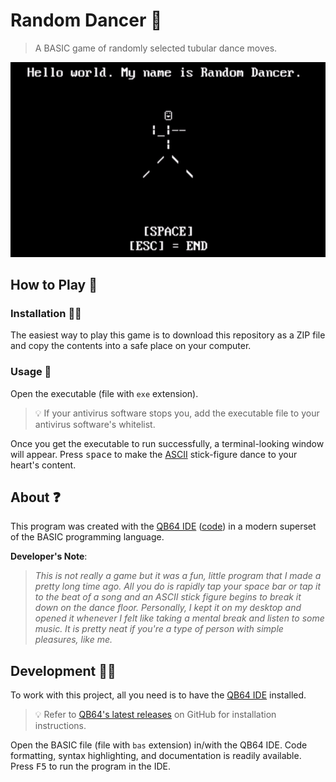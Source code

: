 # Random Dancer 🕺

> A BASIC game of randomly selected tubular dance moves.

![`Random_Dancer.exe` Demo](Random_Dancer.gif)

## How to Play 💾

### Installation 👨‍💻

The easiest way to play this game is to download this repository as a ZIP file and copy the contents into a safe place on your computer.

### Usage 🎷

Open the executable (file with `exe` extension).

> 💡 If your antivirus software stops you, add the executable file to your antivirus software's whitelist.

Once you get the executable to run successfully, a terminal-looking window will appear.
Press <kbd>space</kbd> to make the [ASCII][ascii_info] stick-figure dance to your heart's content.

## About ❓

This program was created with the [QB64 IDE][qb64_home] ([code][qb64_gh]) in a modern superset of the BASIC programming language.

**Developer's Note**:

> *This is not really a game but it was a fun, little program that I made a pretty long time ago. All you do is rapidly tap your space bar or tap it to the beat of a song and an ASCII stick figure begins to break it down on the dance floor. Personally, I kept it on my desktop and opened it whenever I felt like taking a mental break and listen to some music. It is pretty neat if you're a type of person with simple pleasures, like me.*

## Development 👨‍💻

To work with this project, all you need is to have the [QB64 IDE][qb64_home] installed.

> 💡 Refer to [QB64's latest releases][qb64_releases] on GitHub for installation instructions.

Open the BASIC file (file with `bas` extension) in/with the QB64 IDE.
Code formatting, syntax highlighting, and documentation is readily available.
Press <kbd>F5</kbd> to run the program in the IDE.

[qb64_home]: https://www.qb64.org/portal/
[qb64_gh]: https://github.com/QB64Team/qb64
[qb64_releases]: https://github.com/QB64Team/qb64/releases
[ascii_info]: https://en.wikipedia.org/wiki/ASCII_art